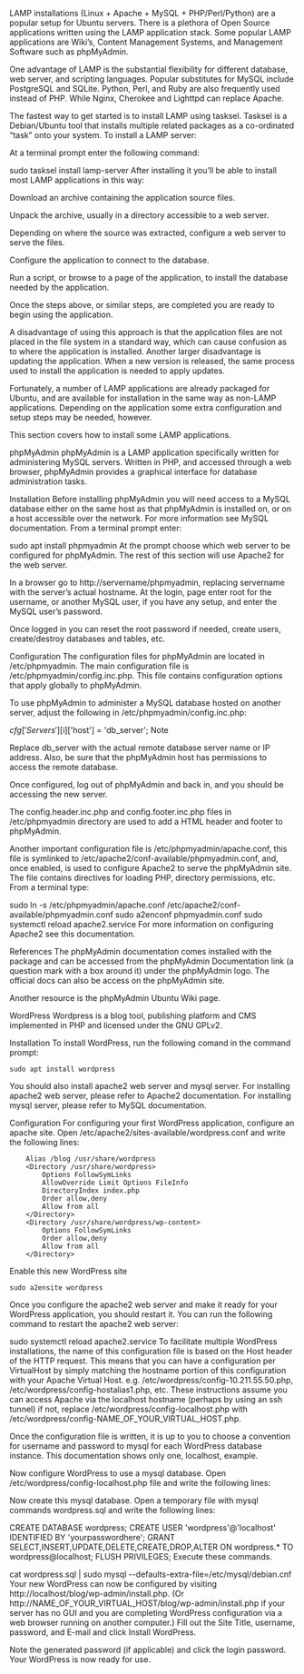 LAMP installations (Linux + Apache + MySQL + PHP/Perl/Python) are a popular setup for Ubuntu servers. There is a plethora of Open Source applications written using the LAMP application stack. Some popular LAMP applications are Wiki’s, Content Management Systems, and Management Software such as phpMyAdmin.

One advantage of LAMP is the substantial flexibility for different database, web server, and scripting languages. Popular substitutes for MySQL include PostgreSQL and SQLite. Python, Perl, and Ruby are also frequently used instead of PHP. While Nginx, Cherokee and Lighttpd can replace Apache.

The fastest way to get started is to install LAMP using tasksel. Tasksel is a Debian/Ubuntu tool that installs multiple related packages as a co-ordinated “task” onto your system. To install a LAMP server:

At a terminal prompt enter the following command:

sudo tasksel install lamp-server
After installing it you’ll be able to install most LAMP applications in this way:

Download an archive containing the application source files.

Unpack the archive, usually in a directory accessible to a web server.

Depending on where the source was extracted, configure a web server to serve the files.

Configure the application to connect to the database.

Run a script, or browse to a page of the application, to install the database needed by the application.

Once the steps above, or similar steps, are completed you are ready to begin using the application.

A disadvantage of using this approach is that the application files are not placed in the file system in a standard way, which can cause confusion as to where the application is installed. Another larger disadvantage is updating the application. When a new version is released, the same process used to install the application is needed to apply updates.

Fortunately, a number of LAMP applications are already packaged for Ubuntu, and are available for installation in the same way as non-LAMP applications. Depending on the application some extra configuration and setup steps may be needed, however.

This section covers how to install some LAMP applications.

phpMyAdmin
phpMyAdmin is a LAMP application specifically written for administering MySQL servers. Written in PHP, and accessed through a web browser, phpMyAdmin provides a graphical interface for database administration tasks.

Installation
Before installing phpMyAdmin you will need access to a MySQL database either on the same host as that phpMyAdmin is installed on, or on a host accessible over the network. For more information see MySQL documentation. From a terminal prompt enter:

sudo apt install phpmyadmin
At the prompt choose which web server to be configured for phpMyAdmin. The rest of this section will use Apache2 for the web server.

In a browser go to http://servername/phpmyadmin, replacing servername with the server’s actual hostname. At the login, page enter root for the username, or another MySQL user, if you have any setup, and enter the MySQL user’s password.

Once logged in you can reset the root password if needed, create users, create/destroy databases and tables, etc.

Configuration
The configuration files for phpMyAdmin are located in /etc/phpmyadmin. The main configuration file is /etc/phpmyadmin/config.inc.php. This file contains configuration options that apply globally to phpMyAdmin.

To use phpMyAdmin to administer a MySQL database hosted on another server, adjust the following in /etc/phpmyadmin/config.inc.php:

$cfg['Servers'][$i]['host'] = 'db_server';
Note

Replace db_server with the actual remote database server name or IP address. Also, be sure that the phpMyAdmin host has permissions to access the remote database.

Once configured, log out of phpMyAdmin and back in, and you should be accessing the new server.

The config.header.inc.php and config.footer.inc.php files in /etc/phpmyadmin directory are used to add a HTML header and footer to phpMyAdmin.

Another important configuration file is /etc/phpmyadmin/apache.conf, this file is symlinked to /etc/apache2/conf-available/phpmyadmin.conf, and, once enabled, is used to configure Apache2 to serve the phpMyAdmin site. The file contains directives for loading PHP, directory permissions, etc. From a terminal type:

sudo ln -s /etc/phpmyadmin/apache.conf /etc/apache2/conf-available/phpmyadmin.conf
sudo a2enconf phpmyadmin.conf
sudo systemctl reload apache2.service
For more information on configuring Apache2 see this documentation.

References
The phpMyAdmin documentation comes installed with the package and can be accessed from the phpMyAdmin Documentation link (a question mark with a box around it) under the phpMyAdmin logo. The official docs can also be access on the phpMyAdmin site.

Another resource is the phpMyAdmin Ubuntu Wiki page.

WordPress
Wordpress is a blog tool, publishing platform and CMS implemented in PHP and licensed under the GNU GPLv2.

Installation
To install WordPress, run the following comand in the command prompt:

    sudo apt install wordpress
You should also install apache2 web server and mysql server. For installing apache2 web server, please refer to Apache2 documentation. For installing mysql server, please refer to MySQL documentation.

Configuration
For configuring your first WordPress application, configure an apache site. Open /etc/apache2/sites-available/wordpress.conf and write the following lines:

        Alias /blog /usr/share/wordpress
        <Directory /usr/share/wordpress>
            Options FollowSymLinks
            AllowOverride Limit Options FileInfo
            DirectoryIndex index.php
            Order allow,deny
            Allow from all
        </Directory>
        <Directory /usr/share/wordpress/wp-content>
            Options FollowSymLinks
            Order allow,deny
            Allow from all
        </Directory>
           
Enable this new WordPress site

    sudo a2ensite wordpress
Once you configure the apache2 web server and make it ready for your WordPress application, you should restart it. You can run the following command to restart the apache2 web server:

sudo systemctl reload apache2.service
To facilitate multiple WordPress installations, the name of this configuration file is based on the Host header of the HTTP request. This means that you can have a configuration per VirtualHost by simply matching the hostname portion of this configuration with your Apache Virtual Host. e.g. /etc/wordpress/config-10.211.55.50.php, /etc/wordpress/config-hostalias1.php, etc. These instructions assume you can access Apache via the localhost hostname (perhaps by using an ssh tunnel) if not, replace /etc/wordpress/config-localhost.php with /etc/wordpress/config-NAME_OF_YOUR_VIRTUAL_HOST.php.

Once the configuration file is written, it is up to you to choose a convention for username and password to mysql for each WordPress database instance. This documentation shows only one, localhost, example.

Now configure WordPress to use a mysql database. Open /etc/wordpress/config-localhost.php file and write the following lines:

<?php
define('DB_NAME', 'wordpress');
define('DB_USER', 'wordpress');
define('DB_PASSWORD', 'yourpasswordhere');
define('DB_HOST', 'localhost');
define('WP_CONTENT_DIR', '/usr/share/wordpress/wp-content');
?>
Now create this mysql database. Open a temporary file with mysql commands wordpress.sql and write the following lines:

CREATE DATABASE wordpress;
CREATE USER 'wordpress'@'localhost'
IDENTIFIED BY 'yourpasswordhere';
GRANT SELECT,INSERT,UPDATE,DELETE,CREATE,DROP,ALTER
ON wordpress.*
TO wordpress@localhost;
FLUSH PRIVILEGES;
Execute these commands.

cat wordpress.sql | sudo mysql --defaults-extra-file=/etc/mysql/debian.cnf
Your new WordPress can now be configured by visiting http://localhost/blog/wp-admin/install.php. (Or http://NAME_OF_YOUR_VIRTUAL_HOST/blog/wp-admin/install.php if your server has no GUI and you are completing WordPress configuration via a web browser running on another computer.) Fill out the Site Title, username, password, and E-mail and click Install WordPress.

Note the generated password (if applicable) and click the login password. Your WordPress is now ready for use.